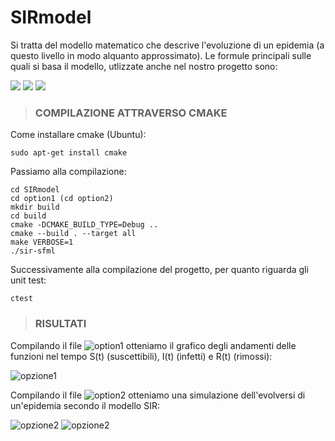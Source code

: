 # SIRmodel
Si tratta del modello matematico che descrive l'evoluzione di un epidemia (a questo livello in modo alquanto approssimato).
Le formule principali sulle quali si basa il modello, utlizzate anche nel nostro progetto sono:

<img src="https://render.githubusercontent.com/render/math?math=S_i = S_{i - 1} - \beta I_{i - 1}S_{i - 1}">

<img src="https://render.githubusercontent.com/render/math?math=I_i = I_{i - 1} - \beta I_{i - 1}S_{i - 1} - \gamma I_{i - 1}">

<img src="https://render.githubusercontent.com/render/math?math=R_i = R_{i - 1} - \gamma I_{i - 1}">

> ### COMPILAZIONE ATTRAVERSO CMAKE

Come installare cmake (Ubuntu):
```
sudo apt-get install cmake
```
Passiamo alla compilazione:
```
cd SIRmodel
cd option1 (cd option2)
mkdir build
cd build
cmake -DCMAKE_BUILD_TYPE=Debug ..
cmake --build . --target all
make VERBOSE=1
./sir-sfml
```
Successivamente alla compilazione del progetto, per quanto riguarda gli unit test:
```
ctest
```

> ### RISULTATI
Compilando il file ![option1](https://github.com/samuelelanzi/SIRmodel/blob/master/option1) otteniamo il grafico degli andamenti delle funzioni nel tempo S(t) (suscettibili), I(t) (infetti) e R(t) (rimossi):

![opzione1](https://github.com/samuelelanzi/SIRmodel/blob/master/option1/sir.png)

Compilando il file ![option2](https://github.com/samuelelanzi/SIRmodel/blob/master/option2) otteniamo una simulazione dell'evolversi di un'epidemia secondo il modello SIR:

![opzione2](https://github.com/samuelelanzi/SIRmodel/blob/master/option2/display1.png)
![opzione2](https://github.com/samuelelanzi/SIRmodel/blob/master/option2/display2.png)

